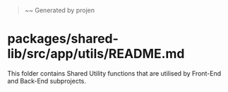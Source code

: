 > ~~ Generated by projen
# packages/shared-lib/src/app/utils/README.md
This folder contains Shared Utility functions that are utilised by Front-End and Back-End subprojects.